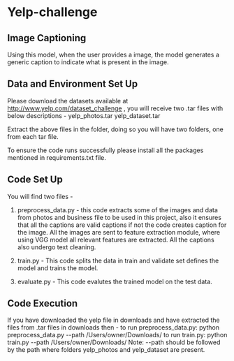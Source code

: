 # Yelp-challenge

Image Captioning 
------------
Using this model, when the user provides a image, the model generates a generic caption to indicate what is present in the image.

Data and Environment Set Up 
------------
Please download the datasets available at http://www.yelp.com/dataset_challenge , you will receive two .tar files with below descriptions -
yelp_photos.tar
yelp_dataset.tar

Extract the above files in the folder, doing so you will have two folders, one from each tar file.

To ensure the code runs successfully please install all the packages mentioned in requirements.txt file.

Code Set Up
------------
You will find two files -
1. preprocess_data.py - this code extracts some of the images and data from photos and business file to be used in this project, also it ensures that all the captions are valid captions if not the code creates caption for the image. All the images are sent to feature extraction module, where using VGG model all relevant features are extracted. All the captions also undergo text cleaning.

2. train.py - This code splits the data in train and validate set defines the model and trains the model.

3. evaluate.py - This code evalutes the trained model on the test data.

Code Execution
------------
If you have downloaded the yelp file in downloads and have extracted the files from .tar files in downloads then -
to run preprocess_data.py:
	python preprocess_data.py --path /Users/owner/Downloads/
to run train.py:
	python train.py --path /Users/owner/Downloads/
Note: --path should be followed by the path where folders yelp_photos and yelp_dataset are present.
